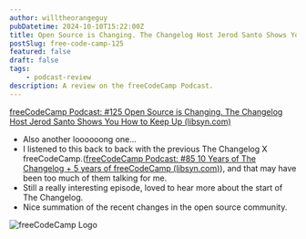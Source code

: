 ```yaml
---
author: willtheorangeguy
pubDatetime: 2024-10-10T15:22:00Z
title: Open Source is Changing. The Changelog Host Jerod Santo Shows You How to Keep Up Podcast Review
postSlug: free-code-camp-125
featured: false
draft: false
tags:
    - podcast-review
description: A review on the freeCodeCamp Podcast.
---
```


[freeCodeCamp Podcast: #125 Open Source is Changing. The Changelog Host Jerod Santo Shows You How to Keep Up (libsyn.com)](https://freecodecamp.libsyn.com/125-open-source-is-changing-the-changelog-host-jerod-santo-shows-you-how-to-keep-up)

- Also another loooooong one...
- I listened to this back to back with the previous The Changelog X freeCodeCamp.([freeCodeCamp Podcast: #85 10 Years of The Changelog + 5 years of freeCodeCamp (libsyn.com)](https://freecodecamp.libsyn.com/crossover-special-10-years-of-the-changelog-5-years-of-freecodecamp)), and that may have been too much of them talking for me.
- Still a really interesting episode, loved to hear more about the start of The Changelog.
- Nice summation of the recent changes in the open source community.

![freeCodeCamp Logo](https://is1-ssl.mzstatic.com/image/thumb/Podcasts126/v4/35/e9/b6/35e9b65b-94f3-24ac-3876-6e73f7ac184d/mza_13527185515497085459.jpeg/300x300bb.webp)
